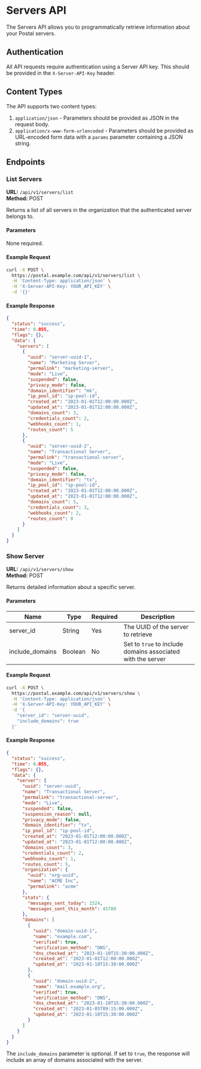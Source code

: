 # Servers API

The Servers API allows you to programmatically retrieve information about your Postal servers.

## Authentication

All API requests require authentication using a Server API key. This should be provided in the `X-Server-API-Key` header.

## Content Types

The API supports two content types:

1. `application/json` - Parameters should be provided as JSON in the request body.
2. `application/x-www-form-urlencoded` - Parameters should be provided as URL-encoded form data with a `params` parameter containing a JSON string.

## Endpoints

### List Servers

**URL:** `/api/v1/servers/list`  
**Method:** POST  

Returns a list of all servers in the organization that the authenticated server belongs to.

#### Parameters

None required.

#### Example Request

```bash
curl -X POST \
  https://postal.example.com/api/v1/servers/list \
  -H 'Content-Type: application/json' \
  -H 'X-Server-API-Key: YOUR_API_KEY' \
  -d '{}'
```

#### Example Response

```json
{
  "status": "success",
  "time": 0.055,
  "flags": {},
  "data": {
    "servers": [
      {
        "uuid": "server-uuid-1",
        "name": "Marketing Server",
        "permalink": "marketing-server",
        "mode": "Live",
        "suspended": false,
        "privacy_mode": false,
        "domain_identifier": "mk",
        "ip_pool_id": "ip-pool-id",
        "created_at": "2023-01-01T12:00:00.000Z",
        "updated_at": "2023-01-01T12:00:00.000Z",
        "domains_count": 3,
        "credentials_count": 2,
        "webhooks_count": 1,
        "routes_count": 5
      },
      {
        "uuid": "server-uuid-2",
        "name": "Transactional Server",
        "permalink": "transactional-server",
        "mode": "Live",
        "suspended": false,
        "privacy_mode": false,
        "domain_identifier": "tx",
        "ip_pool_id": "ip-pool-id",
        "created_at": "2023-01-01T12:00:00.000Z",
        "updated_at": "2023-01-01T12:00:00.000Z",
        "domains_count": 5,
        "credentials_count": 3,
        "webhooks_count": 2,
        "routes_count": 8
      }
    ]
  }
}
```

### Show Server

**URL:** `/api/v1/servers/show`  
**Method:** POST  

Returns detailed information about a specific server.

#### Parameters

| Name | Type | Required | Description |
|------|------|----------|-------------|
| server_id | String | Yes | The UUID of the server to retrieve |
| include_domains | Boolean | No | Set to `true` to include domains associated with the server |

#### Example Request

```bash
curl -X POST \
  https://postal.example.com/api/v1/servers/show \
  -H 'Content-Type: application/json' \
  -H 'X-Server-API-Key: YOUR_API_KEY' \
  -d '{
    "server_id": "server-uuid",
    "include_domains": true
  }'
```

#### Example Response

```json
{
  "status": "success",
  "time": 0.055,
  "flags": {},
  "data": {
    "server": {
      "uuid": "server-uuid",
      "name": "Transactional Server",
      "permalink": "transactional-server",
      "mode": "Live",
      "suspended": false,
      "suspension_reason": null,
      "privacy_mode": false,
      "domain_identifier": "tx",
      "ip_pool_id": "ip-pool-id",
      "created_at": "2023-01-01T12:00:00.000Z",
      "updated_at": "2023-01-01T12:00:00.000Z",
      "domains_count": 3,
      "credentials_count": 2,
      "webhooks_count": 1,
      "routes_count": 5,
      "organization": {
        "uuid": "org-uuid",
        "name": "ACME Inc",
        "permalink": "acme"
      },
      "stats": {
        "messages_sent_today": 1524,
        "messages_sent_this_month": 45789
      },
      "domains": [
        {
          "uuid": "domain-uuid-1",
          "name": "example.com",
          "verified": true,
          "verification_method": "DNS",
          "dns_checked_at": "2023-01-10T15:30:00.000Z",
          "created_at": "2023-01-01T12:00:00.000Z",
          "updated_at": "2023-01-10T15:30:00.000Z"
        },
        {
          "uuid": "domain-uuid-2",
          "name": "mail.example.org",
          "verified": true,
          "verification_method": "DNS",
          "dns_checked_at": "2023-01-10T15:30:00.000Z",
          "created_at": "2023-01-05T09:15:00.000Z",
          "updated_at": "2023-01-10T15:30:00.000Z"
        }
      ]
    }
  }
}
```

The `include_domains` parameter is optional. If set to `true`, the response will include an array of domains associated with the server.